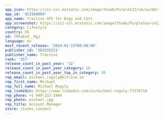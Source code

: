 ```yaml
---
app_icon: https://is1-ssl.mzstatic.com/image/thumb/Purple122/v4/ea/b6/f9/eab6f9a3-75b6-4bd9-c8c3-23a073ea3d0d/AppIcon-0-0-1x_U007emarketing-0-7-0-85-220.png/1024x1024bb.png
app_id: '921588809'
app_name: Tractive GPS for Dogs and Cats
app_screenshot: https://is1-ssl.mzstatic.com/image/thumb/PurpleSource126/v4/a4/34/6f/a4346f3f-9502-aff9-ae68-e2cbe23488df/c67a891d-ee3b-4011-811f-f520cb0ffdf0_Map_EN.png/1242x2688bb.png
category: Lifestyle
country: US
id: 7RhaEnd__Rgj
language: en
most_recent_release: '2024-02-15T00:00:00'
publisher_id: '583335221'
publisher_name: Tractive
rank: '357'
release_count_in_past_year: '32'
release_count_in_past_year_category: 16
release_count_in_past_year_top_in_category: 36
rep_email: michael.roguly@bitrise.io
rep_first_name: Michael
rep_full_name: Michael Roguly
rep_linkedin: https://www.linkedin.com/in/michael-roguly-77376710
rep_phone: +1 949-233-3404
rep_photo: michael.jpg
rep_title: Account Manager
store: itunes_connect
---
```

